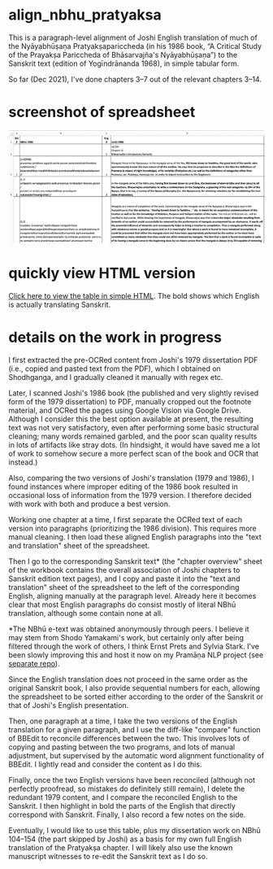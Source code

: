 # align_nbhu_pratyaksa

This is a paragraph-level alignment of Joshi English translation of much of the Nyāyabhūṣaṇa Pratyakṣapariccheda (in his 1986 book, “A Critical Study of the Prayakṣa Pariccheda of Bhāsarvajña's Nyāyabhūṣaṇa”) to the Sanskrit text (edition of Yogīndrānanda 1968), in simple tabular form.

So far (Dec 2021), I've done chapters 3–7 out of the relevant chapters 3–14.

# screenshot of spreadsheet

![screenshot](spreadsheet_screenshot.png)

# quickly view HTML version

[Click here to view the table in simple HTML](https://htmlpreview.github.io/?https://github.com/tylergneill/align_nbhu_pratyaksa/blob/master/alignment.htm). The bold shows which English is actually translating Sanskrit.

# details on the work in progress

I first extracted the pre-OCRed content from Joshi's 1979 dissertation PDF (i.e., copied and pasted text from the PDF), which I obtained on Shodhganga, and I gradually cleaned it manually with regex etc.

Later, I scanned Joshi's 1986 book (the published and very slightly revised form of the 1979 dissertation) to PDF, manually cropped out the footnote material, and OCRed the pages using Google Vision via Google Drive. Although I consider this the best option available at present, the resulting text was not very satisfactory, even after performing some basic structural cleaning; many words remained garbled, and the poor scan quality results in lots of artifacts like stray dots. (In hindsight, it would have saved me a lot of work to somehow secure a more perfect scan of the book and OCR that instead.)

Also, comparing the two versions of Joshi's translation (1979 and 1986), I found instances where improper editing of the 1986 book resulted in occasional loss of information from the 1979 version. I therefore decided with work with both and produce a best version.

Working one chapter at a time, I first separate the OCRed text of each version into paragraphs (prioritizing the 1986 division). This requires more manual cleaning. I then load these aligned English paragraphs into the "text and translation" sheet of the spreadsheet.

Then I go to the corresponding Sanskrit text\* (the "chapter overview" sheet of the workbook contains the overall association of Joshi chapters to Sanskrit edition text pages), and I copy and paste it into the "text and translation" sheet of the spreadsheet to the left of the corresponding English, aligning manually at the paragraph level. Already here it becomes clear that most English paragraphs do consist mostly of literal NBhū translation, although some contain none at all.

\*The NBhū e-text was obtained anonymously through peers. I believe it may stem from Shodo Yamakami's work, but certainly only after being filtered through the work of others, I think Ernst Prets and Sylvia Stark. I've been slowly improving this and host it now on my Pramāṇa NLP project (see [separate repo](https://github.com/tylergneill/pramana-nlp)).

Since the English translation does not proceed in the same order as the original Sanskrit book, I also provide sequential numbers for each, allowing the spreadsheet to be sorted either according to the order of the Sanskrit or that of Joshi's English presentation.

Then, one paragraph at a time, I take the two versions of the English translation for a given paragraph, and I use the diff-like "compare" function of BBEdit to reconcile differences between the two. This involves lots of copying and pasting between the two programs, and lots of manual adjustment, but supervised by the automatic word alignment functionality of BBEdit. I lightly read and consider the content as I do this.

Finally, once the two English versions have been reconciled (although not perfectly proofread, so mistakes do definitely stilll remain), I delete the redundant 1979 content, and I compare the reconciled English to the Sanskrit. I then highlight in bold the parts of the English that directly correspond with Sanskrit. Finally, I also record a few notes on the side. 

Eventually, I would like to use this table, plus my dissertation work on NBhū 104–154 (the part skipped by Joshi) as a basis for my own full English translation of the Pratyakṣa chapter. I will likely also use the known manuscript witnesses to re-edit the Sanskrit text as I do so.
